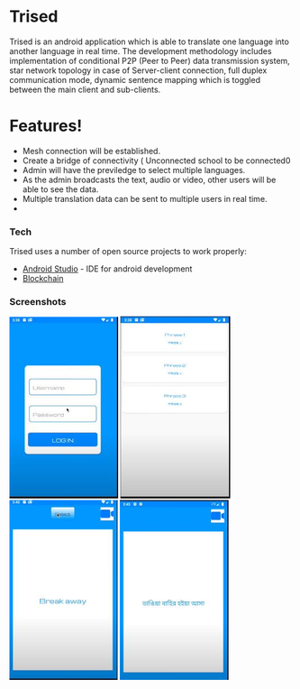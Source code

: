 # Trised
Trised is an android application which is able to translate one language into another language in real time.
The development methodology includes implementation of conditional P2P (Peer to Peer) data transmission system, 
star network topology in case of Server-client connection, full duplex communication mode, dynamic sentence mapping
which is toggled between the main client and sub-clients. 
 
# Features!

  - Mesh connection will be established.
  - Create a bridge of connectivity ( Unconnected school to be connected0
  - Admin will have the previledge to select multiple languages.
  - As the admin broadcasts the text, audio or video, other users will be able to see the data.
  - Multiple translation data can be sent to multiple users in real time.
  - 
### Tech

Trised uses a number of open source projects to work properly:
* [Android Studio](https://en.wikipedia.org/wiki/Android_Studio) - IDE for android development
*  [Blockchain](https://www.blockchain.com/) 

### Screenshots

![](/screen1.JPG)
![](/screen2.JPG)
![](/screen3.JPG)
![](/screen3k.JPG)



